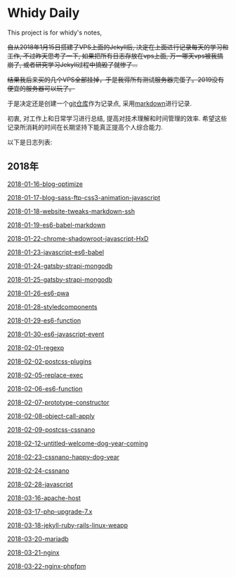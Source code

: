 # Whidy Daily

This project is for whidy's notes,

~~自从2018年1月15日搭建了VPS上面的Jekyll后, 决定在上面进行记录每天的学习和工作, 不过昨天思考了一下, 如果把所有日志存放在vps上面, 万一哪天vps被我搞崩了, 或者研究学习Jekyll过程中搞毁了就惨了...~~

~~结果我后来买的几个VPS全部挂掉，于是我得所有测试服务器完蛋了。2019没有便宜的服务器可以玩了。~~

于是决定还是创建一个[git仓库](https://github.com/whidy/daily)作为记录点, 采用[markdown](http://wowubuntu.com/markdown/)进行记录.

初衷, 对工作上和日常学习进行总结, 提高对技术理解和时间管理的效率. 希望这些记录所消耗的时间在长期坚持下能真正提高个人综合能力.

以下是日志列表:

## 2018年

[2018-01-16-blog-optimize](https://github.com/whidy/daily/blob/master/posts/2018-01-16-blog-optimize.md)

[2018-01-17-blog-sass-ftp-css3-animation-javascript](https://github.com/whidy/daily/blob/master/posts/2018-01-17-ftp-css-js.md)

[2018-01-18-website-tweaks-markdown-ssh](https://github.com/whidy/daily/blob/master/posts/2018-01-18-website-tweaks-markdown-ssh.md)

[2018-01-19-es6-babel-markdown](https://github.com/whidy/daily/blob/master/posts/2018-01-19-es6-babel-markdown.md)

[2018-01-22-chrome-shadowroot-javascript-HxD](https://github.com/whidy/daily/blob/master/posts/2018-01-22-chrome-history-postcss.md)

[2018-01-23-javascript-es6-babel](https://github.com/whidy/daily/blob/master/posts/2018-01-23-javascript-es6-babel.md)

[2018-01-24-gatsby-strapi-mongodb](https://github.com/whidy/daily/blob/master/posts/2018-01-24-gatsby-strapi-mongodb.md)

[2018-01-25-gatsby-strapi-mongodb](https://github.com/whidy/daily/blob/master/posts/2018-01-25-gatsby-strapi-mongodb.md)

[2018-01-26-es6-pwa](https://github.com/whidy/daily/blob/master/posts/2018-01-26-es6-pwa.md)

[2018-01-28-styledcomponents](https://github.com/whidy/daily/blob/master/posts/2018-01-28-styledcomponents.md)

[2018-01-29-es6-function](https://github.com/whidy/daily/blob/master/posts/2018-01-29-es6-function.md)

[2018-01-30-es6-javascript-event](https://github.com/whidy/daily/blob/master/posts/2018-01-30-es6-javascript-event.md)

[2018-02-01-regexp](https://github.com/whidy/daily/blob/master/posts/2018-02-01-regexp.md)

[2018-02-02-postcss-plugins](https://github.com/whidy/daily/blob/master/posts/2018-02-02-postcss.md)

[2018-02-05-replace-exec](https://github.com/whidy/daily/blob/master/posts/2018-02-05-replace-exec.md)

[2018-02-06-es6-function](https://github.com/whidy/daily/blob/master/posts/2018-02-06-es6-function.md)

[2018-02-07-prototype-constructor](https://github.com/whidy/daily/blob/master/posts/2018-02-07-prototype-constructor.md)

[2018-02-08-object-call-apply](https://github.com/whidy/daily/blob/master/posts/2018-02-08-object-call-apply.md)

[2018-02-09-postcss-cssnano](https://github.com/whidy/daily/blob/master/posts/2018-02-09-postcss-cssnano.md)

[2018-02-12-untitled-welcome-dog-year-coming](https://github.com/whidy/daily/blob/master/posts/2018-02-12-untitled.md)

[2018-02-23-cssnano-happy-dog-year](https://github.com/whidy/daily/blob/master/posts/2018-02-23-cssnano.md)

[2018-02-24-cssnano](https://github.com/whidy/daily/blob/master/posts/2018-02-24-cssnano.md)

[2018-02-28-javascript](https://github.com/whidy/daily/blob/master/posts/2018-02-28-javascript.md)

[2018-03-16-apache-host](https://github.com/whidy/daily/blob/master/posts/2018-03-16-apache-host.md)

[2018-03-17-php-upgrade-7.x](https://github.com/whidy/daily/blob/master/posts/2018-03-17-php-upgrade-7.x.md)

[2018-03-18-jekyll-ruby-rails-linux-weapp](https://github.com/whidy/daily/blob/master/posts/2018-03-18-jekyll-ruby-rails-linux-weapp.md)

[2018-03-20-mariadb](https://github.com/whidy/daily/blob/master/posts/2018-03-20-mariadb.md)

[2018-03-21-nginx](https://github.com/whidy/daily/blob/master/posts/2018-03-21-nginx.md)

[2018-03-22-nginx-phpfpm](https://github.com/whidy/daily/blob/master/posts/2018-03-22-nginx-phpfpm.md)


